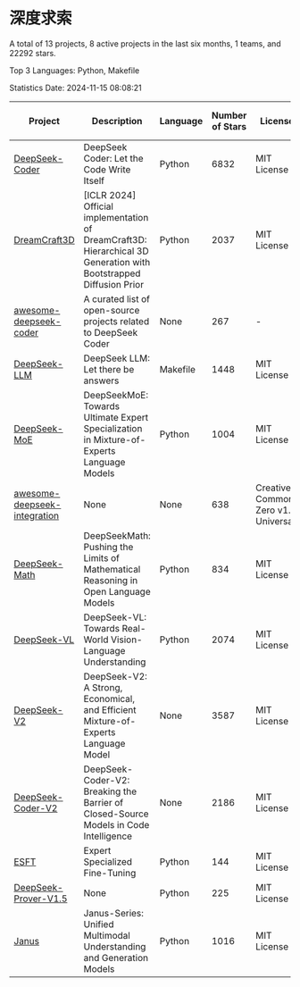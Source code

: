 # 深度求索

A total of 13 projects, 8 active projects in the last six months, 1 teams, and 22292 stars.

Top 3 Languages: Python, Makefile

Statistics Date: 2024-11-15 08:08:21

| Project | Description | Language | Number of Stars | License | Creation Date | Last Updated Date | Last Pushed Date |
| --- | --- | --- | --- | --- | --- | --- | --- |
| [DeepSeek-Coder](https://github.com/deepseek-ai/DeepSeek-Coder) | DeepSeek Coder: Let the Code Write Itself | Python | 6832 | MIT License | 2023-10-20 | 2024-11-15 | 2024-05-21 |
| [DreamCraft3D](https://github.com/deepseek-ai/DreamCraft3D) | [ICLR 2024] Official implementation of DreamCraft3D: Hierarchical 3D Generation with Bootstrapped Diffusion Prior | Python | 2037 | MIT License | 2023-10-23 | 2024-11-14 | 2024-08-21 |
| [awesome-deepseek-coder](https://github.com/deepseek-ai/awesome-deepseek-coder) | A curated list of open-source projects related to DeepSeek Coder | None | 267 | - | 2023-11-06 | 2024-11-11 | 2024-04-03 |
| [DeepSeek-LLM](https://github.com/deepseek-ai/DeepSeek-LLM) | DeepSeek LLM: Let there be answers | Makefile | 1448 | MIT License | 2023-11-29 | 2024-11-15 | 2024-02-04 |
| [DeepSeek-MoE](https://github.com/deepseek-ai/DeepSeek-MoE) | DeepSeekMoE: Towards Ultimate Expert Specialization in Mixture-of-Experts Language Models | Python | 1004 | MIT License | 2024-01-02 | 2024-11-13 | 2024-01-16 |
| [awesome-deepseek-integration](https://github.com/deepseek-ai/awesome-deepseek-integration) | None | None | 638 | Creative Commons Zero v1.0 Universal | 2024-01-11 | 2024-11-15 | 2024-10-31 |
| [DeepSeek-Math](https://github.com/deepseek-ai/DeepSeek-Math) | DeepSeekMath: Pushing the Limits of Mathematical Reasoning in Open Language Models | Python | 834 | MIT License | 2024-02-05 | 2024-11-15 | 2024-04-15 |
| [DeepSeek-VL](https://github.com/deepseek-ai/DeepSeek-VL) | DeepSeek-VL: Towards Real-World Vision-Language Understanding | Python | 2074 | MIT License | 2024-03-07 | 2024-11-15 | 2024-04-24 |
| [DeepSeek-V2](https://github.com/deepseek-ai/DeepSeek-V2) | DeepSeek-V2: A Strong, Economical, and Efficient Mixture-of-Experts Language Model | None | 3587 | MIT License | 2024-04-22 | 2024-11-14 | 2024-09-25 |
| [DeepSeek-Coder-V2](https://github.com/deepseek-ai/DeepSeek-Coder-V2) | DeepSeek-Coder-V2: Breaking the Barrier of Closed-Source Models in Code Intelligence | None | 2186 | MIT License | 2024-06-14 | 2024-11-15 | 2024-09-24 |
| [ESFT](https://github.com/deepseek-ai/ESFT) | Expert Specialized Fine-Tuning | Python | 144 | MIT License | 2024-07-04 | 2024-11-11 | 2024-09-22 |
| [DeepSeek-Prover-V1.5](https://github.com/deepseek-ai/DeepSeek-Prover-V1.5) | None | Python | 225 | MIT License | 2024-08-15 | 2024-11-15 | 2024-08-16 |
| [Janus](https://github.com/deepseek-ai/Janus) | Janus-Series: Unified Multimodal Understanding and Generation Models | Python | 1016 | MIT License | 2024-10-18 | 2024-11-15 | 2024-11-13 |

